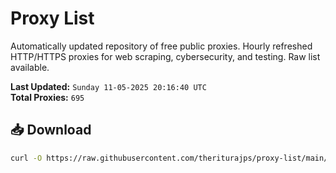 # Proxy List

Automatically updated repository of free public proxies. Hourly refreshed HTTP/HTTPS proxies for web scraping, cybersecurity, and testing. Raw list available.

**Last Updated:** `Sunday 11-05-2025 20:16:40 UTC`  
**Total Proxies:** `695`

## 📥 Download
```bash
curl -O https://raw.githubusercontent.com/theriturajps/proxy-list/main/proxies.txt
